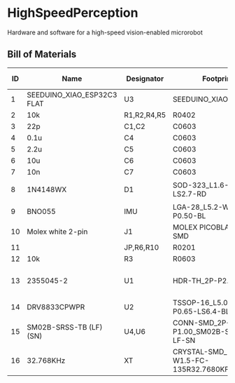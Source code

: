 # HighSpeedPerception
Hardware and software for a high-speed vision-enabled microrobot

## Bill of Materials

|ID| Name	|Designator| Footprint |Quantity|	Manufacturer Part|	Manufacturer Supplier|	Supplier Part|	Price|
|--|--|--|--|--|--|--|--|--|
|1|	SEEDUINO_XIAO_ESP32C3 FLAT|	U3|	SEEDUINO_XIAO_ESP32C3|	1|||||				
|2|	10k|R1,R2,R4,R5|	R0402|	4|||||	
|3|	22p	|C1,C2	|C0603	|2|||||
|4|	0.1u|	C4	|C0603|	1|||||
|5|	2.2u|	C5|	C0603|	1|||||
|6|	10u|	C6|	C0603|	1|||||
|7|	10n|	C7|	C0603|	1|||||
|8|	1N4148WX|	D1|	SOD-323_L1.6-W1.3-LS2.7-RD|	1|	1N4148WX|	YONGYUTAI(永裕泰)|	LCSC|	C19089391|	0.009|
|9|	BNO055|	IMU|	LGA-28_L5.2-W3.8-P0.50-BL|	1	|BNO055	|Bosch(博世)|	LCSC|	C93216|	8.531||
|10|	Molex white 2-pin|	J1|	MOLEX PICOBLADE 2P SMD|	1|	Molex white 2-pin|||||		
|11|		|JP,R6,R10|	R0201|	3|||||					
|12|	10k|	R3|	R0603|	1|||||				
|13|	2355045-2|	U1|	HDR-TH_2P-P2.00-V-M|	1|	2355045-2|	TE Connectivity(美国泰科)|	LCSC|	C5439604|	0.516|
|14|	DRV8833CPWPR|	U2|	TSSOP-16_L5.0-W4.4-P0.65-LS6.4-BL-EP-1|	1|	DRV8833CPWPR|	Texas Instruments|	LCSC|	C191171|	0.713|
|15|	SM02B-SRSS-TB (LF)(SN)|U4,U6|	CONN-SMD_2P-P1.00_SM02B-SRSS-TB-LF-SN|	2	|SM02B-SRSS-TB(LF)(SN)|	JST	|LCSC	|C160402	|0.11|
|16|	32.768KHz|	XT	|CRYSTAL-SMD_L3.2-W1.5-FC-135R32.7680KF-A3	|1	|32.768Khz-SMD-3215	||LCSC	|C9900014196	||














